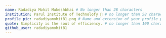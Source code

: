 ```yaml
---
name: Radadiya Mohit Mukeshbhai # No longer than 28 characters
institution: Parul Institute of Technolofy 🚩 # no longer than 58 characters
profile_pic: radadiyamohit81.png # Name and extension of your profile picture(ex. mona.png) The picture must be squared and 544px on width and height.
quote: Simplicity is the soul of efficiency. # no longer than 100 characters, avoid using quotes(") to guarantee the format remains the same.
github_user: radadiyamohit81
---
```

